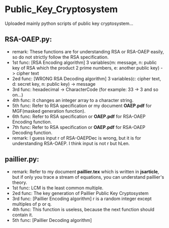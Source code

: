 # Public_Key_Cryptosystem
Uploaded mainly python scripts of public key cryptosystem...
## RSA-OAEP.py: 
- remark: These functions are for understanding RSA or RSA-OAEP easily, so do not strictly follow the RSA specification.
- 1st func: [RSA Encoding algorithm] 3 variables(m: message, n: public key of RSA which the product 2 prime numbers, e: another public key) -> cipher text
- 2ed func: [WRONG RSA Decoding algorithm] 3 variables(c: cipher text, d: secret key, n: public key) -> message
- 3rd func: hexadecimal -> CharacterCode (for example: 33 -> 3 and so on...)
- 4th func: it changes an integer array to a character string.
- 5th func: Refer to RSA specification or my document __OAEP.pdf__ for MGF(masked generation function). 
- 6th func: Refer to RSA specification or __OAEP.pdf__ for RSA-OAEP Encoding function.
- 7th func: Refer to RSA specification or __OAEP.pdf__ for RSA-OAEP Decoding function.
- remark: I guess input r of RSA-OAEPDec is wrong, but it is for understanding RSA-OAEP. I think input is not r but hLen.

## paillier.py:
- remark: Refer to my document __paillier.tex__ which is written in __jsarticle__, but if only you trace a stream of equations, you can understand paillier's theory.
- 1st func: LCM is the least common multiple.
- 2ed func: The key generation of Paillier Public Key Cryptosystem
- 3rd func: [Paillier Encoding algorithm] r is a random integer except multiples of p or q.
- 4th func: This function is useless, because the next function should contain it.
- 5th func: [Paillier Decoding algorithm] 
